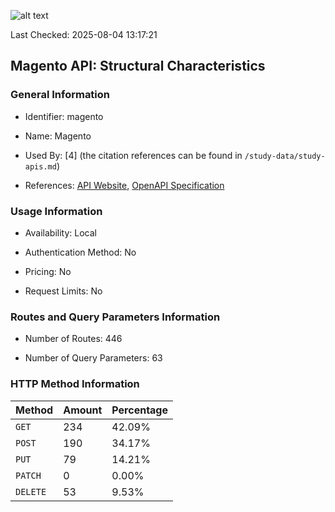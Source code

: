 ![alt text](https://img.shields.io/badge/OpenAPI_Specification-Valid-green.svg)

Last Checked: 2025-08-04 13:17:21

## Magento API: Structural Characteristics

### General Information

- Identifier: magento

- Name: Magento

- Used By: [4] (the citation references can be found in `/study-data/study-apis.md`)

- References: [API Website](https://developer.adobe.com/commerce/webapi/rest), [OpenAPI Specification](https://developer.adobe.com/commerce/webapi/rest/quick-reference/)

### Usage Information

- Availability: Local

- Authentication Method: No

- Pricing: No

- Request Limits: No

### Routes and Query Parameters Information

- Number of Routes: 446

- Number of Query Parameters: 63

### HTTP Method Information

| Method | Amount | Percentage |
|--------|--------|------------|
| `GET` | 234 | 42.09% |
| `POST` | 190 | 34.17% |
| `PUT` | 79 | 14.21% |
| `PATCH` | 0 | 0.00% |
| `DELETE` | 53 | 9.53% |
